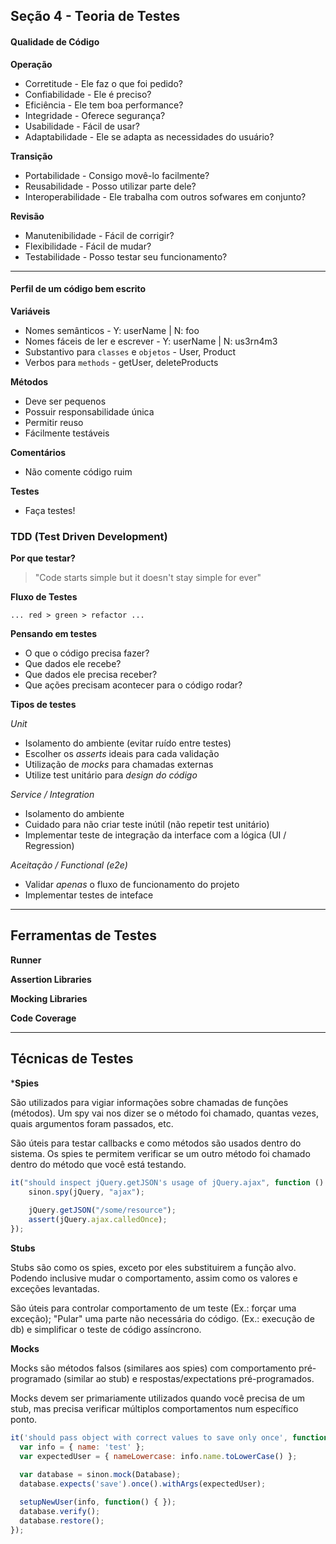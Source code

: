 ## Seção 4 - Teoria de Testes

#### Qualidade de Código

**Operação**

- Corretitude - Ele faz o que foi pedido?
- Confiabilidade - Ele é preciso?
- Eficiência - Ele tem boa performance?
- Integridade - Oferece segurança?
- Usabilidade - Fácil de usar?
- Adaptabilidade - Ele se adapta as necessidades do usuário?

**Transição**

- Portabilidade - Consigo movê-lo facilmente?
- Reusabilidade - Posso utilizar parte dele?
- Interoperabilidade - Ele trabalha com outros sofwares em conjunto?

**Revisão**

- Manutenibilidade - Fácil de corrigir?
- Flexibilidade - Fácil de mudar?
- Testabilidade - Posso testar seu funcionamento?

---

#### Perfil de um código bem escrito

**Variáveis**

- Nomes semânticos - Y: userName | N: foo
- Nomes fáceis de ler e escrever - Y: userName | N: us3rn4m3
- Substantivo para `classes` e `objetos` - User, Product
- Verbos para `methods` - getUser, deleteProducts

**Métodos**

- Deve ser pequenos
- Possuir responsabilidade única
- Permitir reuso
- Fácilmente testáveis

**Comentários**

- Não comente código ruim

**Testes**

- Faça testes!

### TDD (Test Driven Development)

**Por que testar?**

> "Code starts simple but it doesn't stay simple for ever"

**Fluxo de Testes**

` ... red > green > refactor ... `

**Pensando em testes**

- O que o código precisa fazer?
- Que dados ele recebe?
- Que dados ele precisa receber?
- Que ações precisam acontecer para o código rodar?

**Tipos de testes**

*Unit*

- Isolamento do ambiente (evitar ruído entre testes)
- Escolher os *asserts* ideais para cada validação
- Utilização de *mocks* para chamadas externas
- Utilize test unitário para *design do código*

*Service / Integration*

- Isolamento do ambiente
- Cuidado para não criar teste inútil (não repetir test unitário)
- Implementar teste de integração da interface com a lógica (UI / Regression)

*Aceitação / Functional (e2e)*

- Validar *apenas* o fluxo de funcionamento do projeto
- Implementar testes de inteface

---

## Ferramentas de Testes

**Runner**

**Assertion Libraries**

**Mocking Libraries**

**Code Coverage**

---

## Técnicas de Testes

***Spies**

São utilizados para vigiar informações sobre chamadas de funções (métodos). Um spy vai nos dizer se o método foi chamado, quantas vezes, quais argumentos foram passados, etc.

São úteis para testar callbacks e como métodos são usados dentro do sistema. Os spies te permitem verificar se um outro método foi chamado dentro do método que você está testando.

```javascript
it("should inspect jQuery.getJSON's usage of jQuery.ajax", function () {
    sinon.spy(jQuery, "ajax");
    
    jQuery.getJSON("/some/resource");
    assert(jQuery.ajax.calledOnce);
});
```

**Stubs**

Stubs são como os spies, exceto por eles substituirem a função alvo. Podendo inclusive mudar o comportamento, assim como os valores e exceções levantadas.

São úteis para controlar comportamento de um teste (Ex.: forçar uma exceção); "Pular" uma parte não necessária do código. (Ex.: execução de db) e simplificar o teste de código assíncrono.

**Mocks**

Mocks são métodos falsos (similares aos spies) com comportamento pré-programado (similar ao stub) e respostas/expectations pré-programados.
 
Mocks devem ser primariamente utilizados quando você precisa de um stub, mas precisa verificar múltiplos comportamentos num específico ponto.

```javascript
it('should pass object with correct values to save only once', function() {
  var info = { name: 'test' };
  var expectedUser = { nameLowercase: info.name.toLowerCase() };
  
  var database = sinon.mock(Database);
  database.expects('save').once().withArgs(expectedUser);

  setupNewUser(info, function() { });
  database.verify();
  database.restore();
});
```





